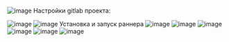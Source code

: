 ![image](https://user-images.githubusercontent.com/25949605/228588456-337e0d63-2961-4908-aab1-1ec50353e809.png)
Настройки gitlab проекта:

![image](https://user-images.githubusercontent.com/25949605/228586924-7022d4f5-4082-4461-b7c3-747fa7f806f0.png)
![image](https://user-images.githubusercontent.com/25949605/228586948-f30f21eb-7673-4127-b15a-5eb905b21e22.png)
Установка и запуск раннера
![image](https://user-images.githubusercontent.com/25949605/228586998-d3634c9c-9a4c-4eb5-984d-01cfced6c114.png)
![image](https://user-images.githubusercontent.com/25949605/228587014-62c6a6a1-61c1-4b8a-bafc-0dbefffdf861.png)
![image](https://user-images.githubusercontent.com/25949605/228587026-760725cd-32dc-43a8-a8a2-14abc900140a.png)
![image](https://user-images.githubusercontent.com/25949605/228587050-2262bcd8-2864-4e27-adba-f946a85fbc9d.png)
![image](https://user-images.githubusercontent.com/25949605/228587066-06f2bd05-2bf8-4248-ab30-fc3b0f1ab9b2.png)
![image](https://user-images.githubusercontent.com/25949605/228588015-d73f1549-7df6-41f7-b318-c7e659e52d1f.png)
